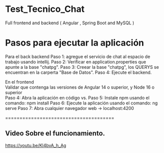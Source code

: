 # Test_Tecnico_Chat
Full frontend and backend ( Angular , Spring Boot and MySQL )

Pasos para ejecutar la aplicación
=============================
Para el back backend
Paso 1: agregue el servicio de chat al espacio de trabajo usando intellij.
Paso 2: Verificar en application.properties que apunte a la base "chatpg".
Paso 3: Creear la base "chatpg", los QUERYS se encuentran en la carperta "Base de Datos".
Paso 4: Ejecute el backend.                                                   
                                                                              
En el frontend       
Validar que contenga las versiones de Angular 14 o superior, y Node 16 o superior                                                             
Paso 4: Abra la aplicación en código vs.
Paso 5: Instale npm usando el comando: npm install
Paso 6: Ejecute la aplicación usando el comando: ng serve
Paso 7: Abra cualquier navegador web -> localhost:4200

======================================

## Video Sobre el funcionamiento.                                    
https://youtu.be/Kl4bvA_h_Ag
                                                                                             
